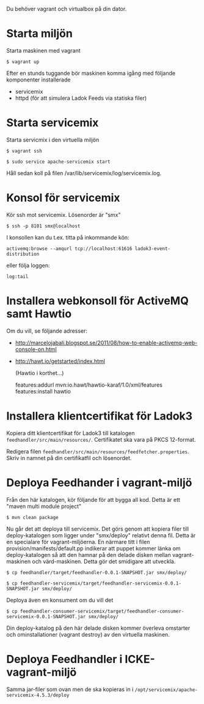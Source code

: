Du behöver vagrant och virtualbox på din dator.

Starta miljön
=============

Starta maskinen med vagrant

`$ vagrant up`

Efter en stunds tuggande bör maskinen komma igång med följande komponenter installerade

* servicemix
* httpd (för att simulera Ladok Feeds via statiska filer)

Starta servicemix
=================

Starta servicmix i den virtuella miljön

`$ vagrant ssh`

`$ sudo service apache-servicemix start`

Håll sedan koll på filen /var/lib/servicemix/log/servicemix.log. 

Konsol för servicemix
=====================
Kör ssh mot servicemix. Lösenorder är "smx"

`$ ssh -p 8101 smx@localhost`

I konsollen kan du t.ex. titta på inkommande kön:

`activemq:browse --amqurl tcp://localhost:61616 ladok3-event-distribution`

eller följa loggen:

`log:tail`


Installera webkonsoll för ActiveMQ samt Hawtio
==============================================

Om du vill, se följande adresser:

* <http://marcelojabali.blogspot.se/2011/08/how-to-enable-activemq-web-console-on.html>
* <http://hawt.io/getstarted/index.html>

	(Hawtio i korthet...) 
	 
	features:addurl mvn:io.hawt/hawtio-karaf/1.0/xml/features
	features:install hawtio
	
Installera klientcertifikat för Ladok3
================================
Kopiera ditt klientcertifikat för Ladok3 till katalogen `feedhandler/src/main/resources/`. Certifikatet ska vara på PKCS 12-format.

Redigera filen `feedhandler/src/main/resources/feedfetcher.properties`. Skriv in namnet på din certifikatfil och lösenordet.

Deploya Feedhander i vagrant-miljö
==================================

Från den här katalogen, kör följande för att bygga all kod. Detta är ett "maven multi module project"

`$ mvn clean package`

Nu går det att deploya till servicemix. Det görs genom att kopiera filer till deploy-katalogen som
ligger under "smx/deploy" relativt denna fil. Detta är en specialare för vagrant-miljöerna. En närmare
titt i filen provision/manifests/default.pp indikerar att puppet kommer länka om deploy-katalogen så 
att den hamnar på den delade disken mellan vagrant-maskinen och värd-maskinen. Detta gör det smidigare
att utveckla. 

`$ cp feedhandler/target/feedhandler-0.0.1-SNAPSHOT.jar smx/deploy/`

`$ cp feedhandler-servicemix/target/feedhandler-servicemix-0.0.1-SNAPSHOT.jar smx/deploy/`

Deploya även en konsument om du vill det

`$ cp feedhandler-consumer-servicemix/target/feedhandler-consumer-servicemix-0.0.1-SNAPSHOT.jar smx/deploy/`

Din deploy-katalog på den här delade disken kommer överleva omstarter och ominstallationer (vagrant destroy) 
av den virtuella maskinen.

Deploya Feedhandler i ICKE-vagrant-miljö
========================================

Samma jar-filer som ovan men de ska kopieras in i `/opt/servicemix/apache-servicemix-4.5.3/deploy`